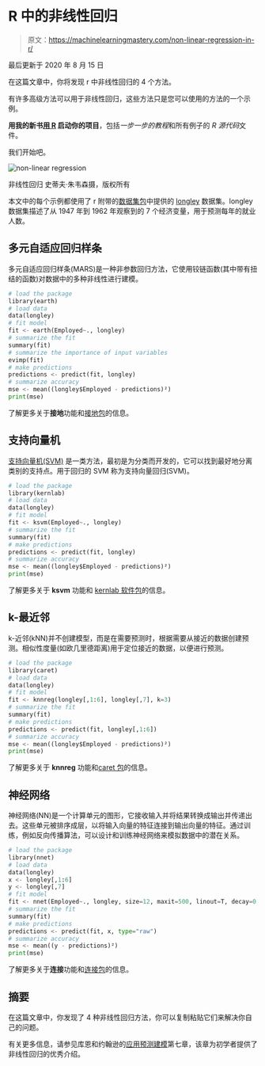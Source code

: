 # R 中的非线性回归

> 原文：<https://machinelearningmastery.com/non-linear-regression-in-r/>

最后更新于 2020 年 8 月 15 日

在这篇文章中，你将发现 r 中非线性回归的 4 个方法。

有许多高级方法可以用于非线性回归，这些方法只是您可以使用的方法的一个示例。

**用我的新书[用 R](https://machinelearningmastery.com/machine-learning-with-r/) 启动你的项目**，包括*一步一步的教程*和所有例子的 *R 源代码*文件。

我们开始吧。

![non-linear regression](https://machinelearningmastery.com/wp-content/uploads/2014/07/non-linear-regression.jpg)

非线性回归
史蒂夫·朱韦森摄，版权所有

本文中的每个示例都使用了 r 附带的[数据集包](http://stat.ethz.ch/R-manual/R-devel/library/datasets/html/00Index.html)中提供的 [longley](http://stat.ethz.ch/R-manual/R-devel/library/datasets/html/longley.html) 数据集。longley 数据集描述了从 1947 年到 1962 年观察到的 7 个经济变量，用于预测每年的就业人数。

## 多元自适应回归样条

多元自适应回归样条(MARS)是一种非参数回归方法，它使用铰链函数(其中带有扭结的函数)对数据中的多种非线性进行建模。

```py
# load the package
library(earth)
# load data
data(longley)
# fit model
fit <- earth(Employed~., longley)
# summarize the fit
summary(fit)
# summarize the importance of input variables
evimp(fit)
# make predictions
predictions <- predict(fit, longley)
# summarize accuracy
mse <- mean((longley$Employed - predictions)²)
print(mse)
```

了解更多关于**接地**功能和[接地包](https://cran.r-project.org/web/packages/earth/index.html)的信息。

## 支持向量机

[支持向量机(SVM)](https://machinelearningmastery.com/support-vector-machines-for-machine-learning/) 是一类方法，最初是为分类而开发的，它可以找到最好地分离类别的支持点。用于回归的 SVM 称为支持向量回归(SVM)。

```py
# load the package
library(kernlab)
# load data
data(longley)
# fit model
fit <- ksvm(Employed~., longley)
# summarize the fit
summary(fit)
# make predictions
predictions <- predict(fit, longley)
# summarize accuracy
mse <- mean((longley$Employed - predictions)²)
print(mse)
```

了解更多关于 **ksvm** 功能和 [kernlab 软件包](https://cran.r-project.org/web/packages/kernlab/index.html)的信息。

## k-最近邻

k-近邻(kNN)并不创建模型，而是在需要预测时，根据需要从接近的数据创建预测。相似性度量(如欧几里德距离)用于定位接近的数据，以便进行预测。

```py
# load the package
library(caret)
# load data
data(longley)
# fit model
fit <- knnreg(longley[,1:6], longley[,7], k=3)
# summarize the fit
summary(fit)
# make predictions
predictions <- predict(fit, longley[,1:6])
# summarize accuracy
mse <- mean((longley$Employed - predictions)²)
print(mse)
```

了解更多关于 **knnreg** 功能和[caret 包](https://cran.r-project.org/web/packages/caret/index.html)的信息。

## 神经网络

神经网络(NN)是一个计算单元的图形，它接收输入并将结果转换成输出并传递出去。这些单元被排序成层，以将输入向量的特征连接到输出向量的特征。通过训练，例如反向传播算法，可以设计和训练神经网络来模拟数据中的潜在关系。

```py
# load the package
library(nnet)
# load data
data(longley)
x <- longley[,1:6]
y <- longley[,7]
# fit model
fit <- nnet(Employed~., longley, size=12, maxit=500, linout=T, decay=0.01)
# summarize the fit
summary(fit)
# make predictions
predictions <- predict(fit, x, type="raw")
# summarize accuracy
mse <- mean((y - predictions)²)
print(mse)
```

了解更多关于**连接**功能和[连接包](https://cran.r-project.org/web/packages/nnet/index.html)的信息。

## 摘要

在这篇文章中，你发现了 4 种非线性回归方法，你可以复制粘贴它们来解决你自己的问题。

有关更多信息，请参见库恩和约翰逊的[应用预测建模](https://amzn.to/3iFPHhq)第七章，该章为初学者提供了非线性回归的优秀介绍。